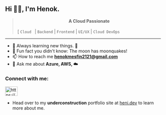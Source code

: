 ## Hi ✌🏽, I'm Henok.

> __<div align="center">A Cloud Passionate </div>__
 <br /> [ ```Cloud ``` | ```Backend``` | ```Frontend``` | ```UI/UX``` | ```Cloud DevOps``` 

---

* 🌱 Always learning new things. 🐶
* 👻 Fun fact you didn't know: The moon has moonquakes!
* 📫 How to reach me **henokmesfin2121@gmail.com**
* 💬 Ask me about **Azure, AWS, ☁️**

<h3 align="left">Connect with me:</h3>
<p align="left">
<a href="https://linkedin.com/in/https://www.linkedin.com/in/henok-mesfin/" target="blank"><img align="center" 
src="https://raw.githubusercontent.com/rahuldkjain/github-profile-readme-generator/master/src/images/icons/Social/linked-in-alt.svg" alt="https://www.linkedin.com/in/henok-mesfin/" height="30" width="40" /></a>
</p>

- Head over to my **underconstruction** portfolio site at [heni.dev](https://[https://lemon-meadow-0e055fa10.2.azurestaticapps.net/]) to learn more about me.






